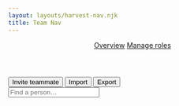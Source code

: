```yaml
---
layout: layouts/harvest-nav.njk
title: Team Nav
---
```


<header id="top-nav">
  <nav>
    <a href="#" class="is-active">Overview</a>
    <a href="#">Manage roles</a>
  </nav>
</header>

<main>
  <div id="action-bar">
    <div>
      <button>Invite teammate</button>
      <button>Import</button>
      <button>Export</button>
    </div>
    <input type="text" placeholder="Find a person…">
  </div>
</main>
